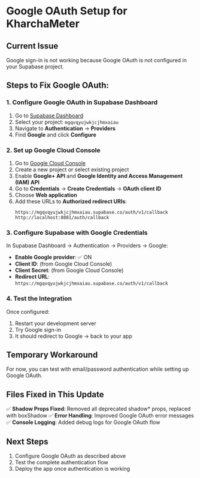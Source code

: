 # Google OAuth Setup for KharchaMeter

## Current Issue

Google sign-in is not working because Google OAuth is not configured in your Supabase project.

## Steps to Fix Google OAuth:

### 1. Configure Google OAuth in Supabase Dashboard

1. Go to [Supabase Dashboard](https://supabase.com/dashboard)
2. Select your project: `mgqvqyujwkjcjhmxaiau`
3. Navigate to **Authentication** → **Providers**
4. Find **Google** and click **Configure**

### 2. Set up Google Cloud Console

1. Go to [Google Cloud Console](https://console.cloud.google.com/)
2. Create a new project or select existing project
3. Enable **Google+ API** and **Google Identity and Access Management (IAM) API**
4. Go to **Credentials** → **Create Credentials** → **OAuth client ID**
5. Choose **Web application**
6. Add these URLs to **Authorized redirect URIs**:
   ```
   https://mgqvqyujwkjcjhmxaiau.supabase.co/auth/v1/callback
   http://localhost:8081/auth/callback
   ```

### 3. Configure Supabase with Google Credentials

In Supabase Dashboard → Authentication → Providers → Google:

- **Enable Google provider**: ✅ ON
- **Client ID**: (from Google Cloud Console)
- **Client Secret**: (from Google Cloud Console)
- **Redirect URL**: `https://mgqvqyujwkjcjhmxaiau.supabase.co/auth/v1/callback`

### 4. Test the Integration

Once configured:

1. Restart your development server
2. Try Google sign-in
3. It should redirect to Google → back to your app

## Temporary Workaround

For now, you can test with email/password authentication while setting up Google OAuth.

## Files Fixed in This Update

✅ **Shadow Props Fixed**: Removed all deprecated shadow\* props, replaced with boxShadow
✅ **Error Handling**: Improved Google OAuth error messages
✅ **Console Logging**: Added debug logs for Google OAuth flow

## Next Steps

1. Configure Google OAuth as described above
2. Test the complete authentication flow
3. Deploy the app once authentication is working
